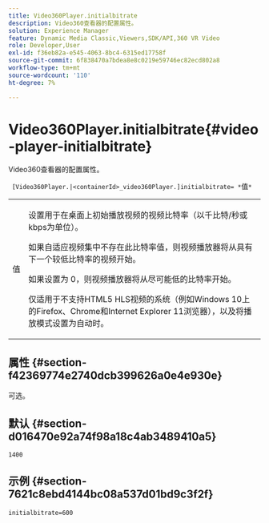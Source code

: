 ```yaml
---
title: Video360Player.initialbitrate
description: Video360查看器的配置属性。
solution: Experience Manager
feature: Dynamic Media Classic,Viewers,SDK/API,360 VR Video
role: Developer,User
exl-id: f36eb82a-e545-4063-8bc4-6315ed17758f
source-git-commit: 6f838470a7bdea8e8c0219e59746ec82ecd802a8
workflow-type: tm+mt
source-wordcount: '110'
ht-degree: 7%

---
```


# Video360Player.initialbitrate{#video-player-initialbitrate}

Video360查看器的配置属性。

` [Video360Player.|<containerId>_video360Player.]initialbitrate= *`值`*`

<table id="table_C616483932C2482CA9794DDD7313FD7C"> 
 <tbody> 
  <tr> 
   <td colname="col1"> <p> <span class="codeph"> 值</span> </p> </td> 
   <td colname="col2"> <p> 设置用于在桌面上初始播放视频的视频比特率（以千比特/秒或kbps为单位）。 </p> <p>如果自适应视频集中不存在此比特率值，则视频播放器将从具有下一个较低比特率的视频开始。 </p> <p>如果设置为 <span class="codeph"> 0</span>，则视频播放器将从尽可能低的比特率开始。 </p> <p>仅适用于不支持HTML5 HLS视频的系统（例如Windows 10上的Firefox、Chrome和Internet Explorer 11浏览器），以及将播放模式设置为自动时。 </p> </td> 
  </tr> 
 </tbody> 
</table>

## 属性 {#section-f42369774e2740dcb399626a0e4e930e}

可选。

## 默认 {#section-d016470e92a74f98a18c4ab3489410a5}

`1400`

## 示例 {#section-7621c8ebd4144bc08a537d01bd9c3f2f}

```
initialbitrate=600
```
